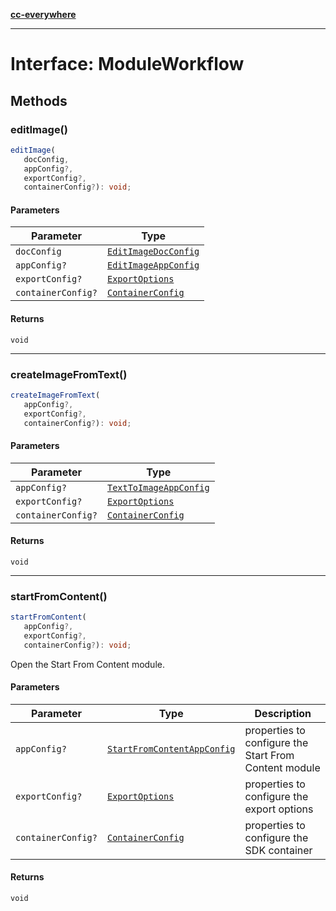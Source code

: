 [**cc-everywhere**](../../../../../../index.md)

***

# Interface: ModuleWorkflow

## Methods

### editImage()

```ts
editImage(
   docConfig, 
   appConfig?, 
   exportConfig?, 
   containerConfig?): void;
```

#### Parameters

| Parameter | Type |
| ------ | ------ |
| `docConfig` | [`EditImageDocConfig`](../../../../../../shared/src/types/module/doc-config-types/interfaces/edit-image-doc-config.md) |
| `appConfig?` | [`EditImageAppConfig`](../../../../../../shared/src/types/module/app-config-types/interfaces/edit-image-app-config.md) |
| `exportConfig?` | [`ExportOptions`](../../../../../../shared/src/types/export-config-types/type-aliases/export-options.md) |
| `containerConfig?` | [`ContainerConfig`](../../../../../../shared/src/types/container-config-types/type-aliases/container-config.md) |

#### Returns

`void`

***

### createImageFromText()

```ts
createImageFromText(
   appConfig?, 
   exportConfig?, 
   containerConfig?): void;
```

#### Parameters

| Parameter | Type |
| ------ | ------ |
| `appConfig?` | [`TextToImageAppConfig`](../../../../../../shared/src/types/module/app-config-types/interfaces/text-to-image-app-config.md) |
| `exportConfig?` | [`ExportOptions`](../../../../../../shared/src/types/export-config-types/type-aliases/export-options.md) |
| `containerConfig?` | [`ContainerConfig`](../../../../../../shared/src/types/container-config-types/type-aliases/container-config.md) |

#### Returns

`void`

***

### startFromContent()

```ts
startFromContent(
   appConfig?, 
   exportConfig?, 
   containerConfig?): void;
```

Open the Start From Content module.

#### Parameters

| Parameter | Type | Description |
| ------ | ------ | ------ |
| `appConfig?` | [`StartFromContentAppConfig`](../../../../../../shared/src/types/module/app-config-types/interfaces/start-from-content-app-config.md) | properties to configure the Start From Content module |
| `exportConfig?` | [`ExportOptions`](../../../../../../shared/src/types/export-config-types/type-aliases/export-options.md) | properties to configure the export options |
| `containerConfig?` | [`ContainerConfig`](../../../../../../shared/src/types/container-config-types/type-aliases/container-config.md) | properties to configure the SDK container |

#### Returns

`void`
